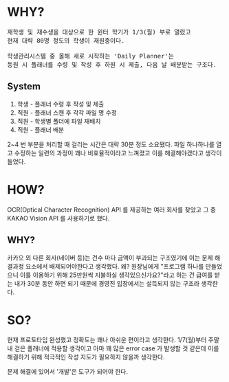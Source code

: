 # WHY?

<pre>재학생 및 재수생을 대상으로 한 윈터 학기가 1/3(월) 부로 열렸고
현재 대략 80명 정도의 학생이 재원중이다.

학생관리시스템 중 올해 새로 시작하는 'Daily Planner'는
등원 시 플래너를 수령 및 작성 후 하원 시 제출, 다음 날 배분받는 구조다.
</pre>

## System

1. 학생 - 플래너 수령 후 작성 및 제출
2. 직원 - 플래너 스캔 후 각각 파일 명 수정
3. 직원 - 학생별 폴더에 파일 재배치
4. 직원 - 플래너 배분

2~4 번 부분을 처리할 때 걸리는 시간은 대략 30분 정도 소요됐다.
파일 하나하나를 열고 수정하는 일련의 과정이 꽤나 비효율적이라고 느껴졌고
이를 해결해야겠다고 생각이 들었다.

# HOW?


OCR(Optical Character Recognition) API 를 제공하는 여러 회사를 
찾았고 그 중 KAKAO Vision API 를 사용하기로 했다.

## WHY?

카카오 외 다른 회사(네이버 등)는 건수 마다 금액이 부과되는 구조였기에
이는 문제 해결과정 요소에서 배제되어야한다고 생각했다.
왜? 원장님에게 "프로그램 하나를 만들었으니 이를 이용하기 위해 25만원씩 지불하실 생각있으신가요?"라고 하는 건 급여를 받는 내가 30분 동안 하면 되기 때문에 경영진 입장에서는 설득되지 않는 구조라 생각한다.

# SO?

현재 프로토타입 완성했고 정확도는 꽤나 아쉬운 편이라고 생각한다.
1/7(월)부터 주말 내 걷은 플래너에 적용할 생각이고
아마 꽤 많은 error case 가 발생할 것 같은데 이를 해결하기 위해
적극적인 작성 지도가 필요하지 않을까 생각한다.

문제 해결에 있어서 '개발'은 도구가 되어야 한다.